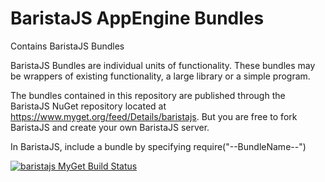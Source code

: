 BaristaJS AppEngine Bundles
=================

Contains BaristaJS Bundles

BaristaJS Bundles are individual units of functionality. These bundles may be wrappers of existing functionality, a large library or a simple program.

The bundles contained in this repository are published through the BaristaJS NuGet repository located at https://www.myget.org/feed/Details/baristajs. But you are free to fork BaristaJS and create your own BaristaJS server.


In BaristaJS, include a bundle by specifying require("--BundleName--")

[![baristajs MyGet Build Status](https://www.myget.org/BuildSource/Badge/baristajs?identifier=7f36e4cf-9ca3-4882-980c-6fe79ed63eeb)](https://www.myget.org/)
